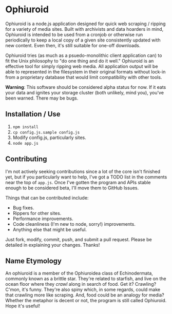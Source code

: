 # Ophiuroid
Ophiuroid is a node.js application designed for quick web scraping / ripping 
for a variety of media sites. Built with archivists and data hoarders in mind, 
Ophiuroid is intended to be used from a cronjob or otherwise run periodically 
to keep a local copy of a given site consistently updated with new content.
Even then, it's still suitable for one-off downloads.

Ophiuroid tries (as much as a psuedo-monolithic client application can) to fit 
the Unix philosophy to "do one thing and do it well." Ophiuroid is an effective 
tool for simply ripping web media. All application output will be able to 
represented in the filesystem in their original formats without lock-in from a 
proprietary database that would limit compatibility with other tools. 

**Warning**: This software should be considered alpha status for now. If it eats 
your data and ignites your storage cluster (both unlikely, mind you), you've 
been warned. There may be bugs.

## Installation / Use
1. `npm install`
2. `cp config.js.sample config.js`
3. Modify config.js, particularly sites.
4. `node app.js`

## Contributing
I'm not actively seeking contributions since a lot of the core isn't finished 
yet, but if you particularly want to help, I've got a TODO list in the comments 
near the top of `app.js`. Once I've gotten the program and APIs stable enough to 
be considered beta, I'll move them to GitHub Issues.

Things that can be contributed include:
 - Bug fixes.
 - Rippers for other sites.
 - Performance improvements.
 - Code cleanliness (I'm new to node, sorry!) improvements.
 - Anything else that might be useful.

Just fork, modify, commit, push, and submit a pull request. Please be detailed 
in explaining your changes. Thanks!

## Name Etymology
An ophiuroid is a member of the Ophiuroidea class of Echinodermata, commonly 
known as a brittle star. They're related to starfish, and live on the ocean 
floor where they _crawl_ along in search of food. Get it? Crawling? C'mon, 
it's funny. They're also spiny which, in some regards, could make that crawling 
more like scraping. And, food could be an analogy for media? Whether the 
metaphor is decent or not, the program is still called Ophiuroid. Hope it's 
useful!
